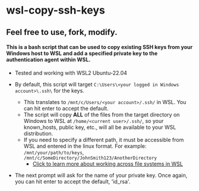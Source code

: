 # wsl-copy-ssh-keys

## **Feel free to use, fork, modify.** 

#### This is a bash script that can be used to copy existing SSH keys from your Windows host to WSL and add a specified private key to the authentication agent within WSL.

- Tested and working with WSL2 Ubuntu-22.04

- By default, this script will target `C:\Users\<your logged in Windows account>\.ssh\` for the keys. 
  - This translates to `/mnt/c/Users/<your account>/.ssh/` in WSL. You can hit enter to accept the default.
  - The script will copy **ALL** of the files from the target directory on Windows to WSL at `/home/<current user>/.ssh/`, so your known_hosts, public key, etc., will all be available to your WSL distribution.
  - If you need to specify a different path, it must be accessible from WSL and entered in the linux format. For example: `/mnt/your/path/to/keys`, `/mnt/c/SomeDirectory/JohnSmith123/AnotherDirectory`
    - [Click to learn more about working across file systems in WSL](https://learn.microsoft.com/en-us/windows/wsl/filesystems#file-storage-and-performance-across-file-systems)

- The next prompt will ask for the name of your private key. Once again, you can hit enter to accept the default, 'id_rsa'.
